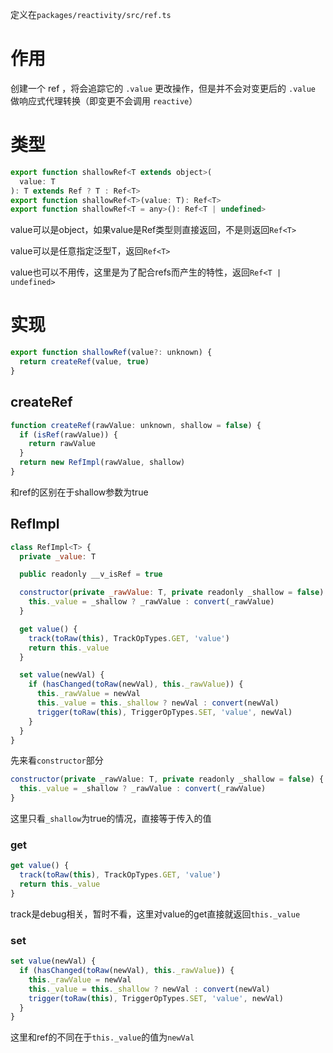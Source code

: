 定义在`packages/reactivity/src/ref.ts`

# 作用

创建一个 ref ，将会追踪它的 `.value` 更改操作，但是并不会对变更后的 `.value` 做响应式代理转换（即变更不会调用 `reactive`）

# 类型

```js
export function shallowRef<T extends object>(
  value: T
): T extends Ref ? T : Ref<T>
export function shallowRef<T>(value: T): Ref<T>
export function shallowRef<T = any>(): Ref<T | undefined>
```

value可以是object，如果value是Ref类型则直接返回，不是则返回`Ref<T>`

value可以是任意指定泛型T，返回`Ref<T>`

value也可以不用传，这里是为了配合refs而产生的特性，返回`Ref<T | undefined>`

# 实现

```js
export function shallowRef(value?: unknown) {
  return createRef(value, true)
}
```

## createRef

```js
function createRef(rawValue: unknown, shallow = false) {
  if (isRef(rawValue)) {
    return rawValue
  }
  return new RefImpl(rawValue, shallow)
}
```

和ref的区别在于shallow参数为true

## RefImpl

```js
class RefImpl<T> {
  private _value: T

  public readonly __v_isRef = true

  constructor(private _rawValue: T, private readonly _shallow = false) {
    this._value = _shallow ? _rawValue : convert(_rawValue)
  }

  get value() {
    track(toRaw(this), TrackOpTypes.GET, 'value')
    return this._value
  }

  set value(newVal) {
    if (hasChanged(toRaw(newVal), this._rawValue)) {
      this._rawValue = newVal
      this._value = this._shallow ? newVal : convert(newVal)
      trigger(toRaw(this), TriggerOpTypes.SET, 'value', newVal)
    }
  }
}
```

先来看`constructor`部分

```js
constructor(private _rawValue: T, private readonly _shallow = false) {
  this._value = _shallow ? _rawValue : convert(_rawValue)
}
```

这里只看`_shallow`为true的情况，直接等于传入的值

### get

```js
get value() {
  track(toRaw(this), TrackOpTypes.GET, 'value')
  return this._value
}
```

track是debug相关，暂时不看，这里对value的get直接就返回`this._value`

### set

```js
set value(newVal) {
  if (hasChanged(toRaw(newVal), this._rawValue)) {
    this._rawValue = newVal
    this._value = this._shallow ? newVal : convert(newVal)
    trigger(toRaw(this), TriggerOpTypes.SET, 'value', newVal)
  }
}
```

这里和ref的不同在于`this._value`的值为`newVal`